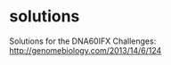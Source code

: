 solutions
=========

Solutions for the DNA60IFX Challenges:
http://genomebiology.com/2013/14/6/124


